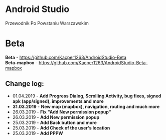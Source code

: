 # Android Studio
Przewodnik Po Powstaniu Warszawskim

# Beta

<b>Beta</b> - https://github.com/Kacper1263/AndroidStudio-Beta <br />
<b>Beta-mapbox</b> - https://github.com/Kacper1263/AndroidStudio-Beta-mapbox

## Change log:

* 01.04.2019 - <b>Add Progress Dialog, Scrolling Activity, bug fixes, signed apk (app/signed), improvements and more</b>
* <b>31.03.2019</b> - <b>New map (mapbox), navigation, routing and much more</b>
* 26.03.2019 - <b>Fix "Add New permission popup"</b>
* 26.03.2019 - <b>Add New permission popup</b>
* 25.03.2019 - <b>Add Back button and more</b>
* 25.03.2019 - <b>Add Check of the user's location</b>
* 25.03.2019 - <b>Add PPPW</b>
